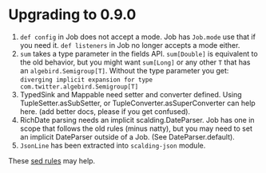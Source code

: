 # Upgrading to 0.9.0

1. `def config` in Job does not accept a mode. Job has `Job.mode` use that if you need it.  `def listeners` in Job no longer accepts a mode either.
2. `sum` takes a type parameter in the fields API. `sum[Double]` is equivalent to the old behavior, but you might want `sum[Long]` or any other `T` that has an `algebird.Semigroup[T]`. Without the type parameter you get: `diverging implicit expansion for type com.twitter.algebird.Semigroup[T]`
3. TypedSink and Mappable need setter and converter defined. Using TupleSetter.asSubSetter, or TupleConverter.asSuperConverter can help here. (add better docs, please if you get confused).
4. RichDate parsing needs an implicit scalding.DateParser. Job has one in scope that follows the old rules (minus natty), but you may need to set an implicit DateParser outside of a Job. (See DateParser.default).
5. `JsonLine` has been extracted into `scalding-json` module.

These [sed rules](https://gist.github.com/johnynek/6632488) may help.
